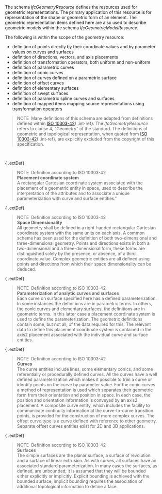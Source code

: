 The schema _IfcGeometryResource_ defines the resources used for geometric representations. The primary application of this resource is for representation of the shape or geometric form of an element. The geometric representation items defined here are also used to describe geometric models within the schema _IfcGeometricModelResource_.

The following is within the scope of the geometry resource:

* definition of points directly by their coordinate values and by parameter values on curves and surfaces
* definition of directions, vectors, and axis placements
* definition of transformation operators, both uniform and non-uniform
* definition of parametric curves
* definition of conic curves
* definition of curves defined on a parametric surface
* definition of offset curves
* definition of elementary surfaces
* definition of swept surfaces
* definition of parametric spline curves and surfaces
* definition of mapped items mapping source representations using transformation operators

> NOTE&nbsp; Many definitions of this schema are adapted from definitions defined within [ISO 10303-42](../../bibliography.htm#iso-10303-42){ .int-ref}. The _IfcGeometryResource_ refers to clause 4, "Geometry" of the standard. The definitions of geometric and topological representation, when quoted from [ISO 10303-42](../../bibliography.htm#iso-10303-42){ .int-ref}, are explicitly excluded from the copyright of this specification.

&nbsp;

{ .extDef}
> NOTE&nbsp; Definition according to ISO 10303-42  
> **Placement coordinate system**  
> A rectangular Cartesian coordinate system associated with the placement of a geometric entity in space, used to describe the interpretation of the attributes and to associate a unique parameterization with curve and surface entities."

{ .extDef}
> NOTE&nbsp; Definition according to ISO 10303-42  
> **Space Dimensionality**  
> All geometry shall be defined in a right-handed rectangular Cartesian coordinate system with the same units on each axis. A common scheme has been used for the definition of both two-dimensional and three-dimensional geometry. Points and directions exists in both a two-dimensional and a three-dimensional form, these forms are distinguished solely by the presence, or absence, of a third coordinate value. Complex geometric entities are all defined using points and directions from which their space dimensionality can be deduced.

{ .extDef}
> NOTE&nbsp; Definition according to ISO 10303-42  
> **Parameterization of analytic curves and surfaces**  
> Each curve on surface specified here has a defined parameterization. In some instances the definitions are in parametric terms. In others, the conic curves and elementary surfaces, the definitions are in geometric terms. In this latter case a placement coordinate system is used to define the parameterization. The geometric definitions contain some, but not all, of the data required for this. The relevant data to define this placement coordinate system is contained in the axis2 placement associated with the individual curve and surface entities.

{ .extDef}
> NOTE&nbsp; Definition according to ISO 10303-42  
> **Curves**  
> The curve entities include lines, some elementary conics, and some referentially or procedurally defined curves. All the curves have a well defined parameterization which makes it possible to trim a curve or identify points on the curve by parameter value. For the conic curves a method of representation is used which separates their geometric form from their orientation and position in space. In each case, the position and orientation information is conveyed by an axis2 placement. A composite curve entity, which includes the facility to communicate continuity information at the curve-to-curve transition points, is provided for the construction of more complex curves. The offset curve type is a curve defined with reference to other geometry. Separate offset curves entities exist for 2D and 3D applications.

{ .extDef}
> NOTE&nbsp; Definition according to ISO 10303-42  
> **Surfaces**  
> The simple surfaces are the planar surface, a surface of revolution and a surface of linear extrusion. As with curves, all surfaces have an associated standard parameterization. In many cases the surfaces, as defined, are unbounded; it is assumed that they will be bounded either explicitly or implicitly. Explicit bounding is achieved with the bounded surface; implicit bounding requires the association of additional topological information to define a face.

